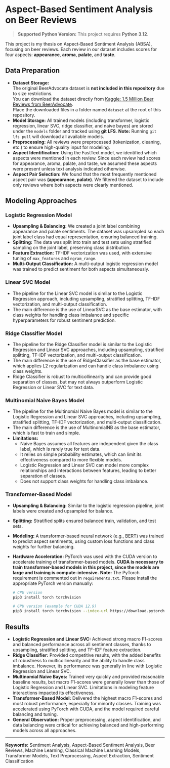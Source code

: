 # Aspect-Based Sentiment Analysis on Beer Reviews

> **Supported Python Version:** This project requires **Python 3.12**.

This project is my thesis on Aspect-Based Sentiment Analysis (ABSA), focusing on beer reviews. Each review in our dataset includes scores for four aspects: **appearance**, **aroma**, **palate**, and **taste**.

## Data Preparation
- **Dataset Storage:**  
  The original BeerAdvocate dataset is **not included in this repository** due to size restrictions.  
  You can download the dataset directly from [Kaggle: 1.5 Million Beer Reviews from BeerAdvocate](https://www.kaggle.com/datasets/thedevastator/1-5-million-beer-reviews-from-beer-advocate).  
  Place the downloaded files in a folder named `dataset` at the root of this repository.
- **Model Storage:** All trained models (including transformer, logistic regression, linear SVC, ridge classifier, and naive bayes) are stored under the `models` folder and tracked using **git LFS**. 
  **Note:** Running `git lfs pull` will download all available models.
- **Preprocessing:** All reviews were preprocessed (tokenization, cleaning, etc.) to ensure high-quality input for modeling.
- **Aspect Identification:** Using the FastText model, we identified which aspects were mentioned in each review. Since each review had scores for appearance, aroma, palate, and taste, we assumed these aspects were present unless text analysis indicated otherwise.
- **Aspect Pair Selection:** We found that the most frequently mentioned aspect pair was **(appearance, palate)**. We filtered the dataset to include only reviews where both aspects were clearly mentioned.

## Modeling Approaches

### Logistic Regression Model
- **Upsampling & Balancing:** We created a joint label combining appearance and palate sentiments. The dataset was upsampled so each joint label class had equal representation, ensuring balanced training.
- **Splitting:** The data was split into train and test sets using stratified sampling on the joint label, preserving class distribution.
- **Feature Extraction:** TF-IDF vectorization was used, with extensive tuning of `max_features` and `ngram_range`.
- **Multi-Output Classification:** A multi-output logistic regression model was trained to predict sentiment for both aspects simultaneously.

### Linear SVC Model
- The pipeline for the Linear SVC model is similar to the Logistic Regression approach, including upsampling, stratified splitting, TF-IDF vectorization, and multi-output classification.
- The main difference is the use of LinearSVC as the base estimator, with class weights for handling class imbalance and specific hyperparameters for robust sentiment prediction.

### Ridge Classifier Model
- The pipeline for the Ridge Classifier model is similar to the Logistic Regression and Linear SVC approaches, including upsampling, stratified splitting, TF-IDF vectorization, and multi-output classification.
- The main difference is the use of RidgeClassifier as the base estimator, which applies L2 regularization and can handle class imbalance using class weights.
- Ridge Classifier is robust to multicollinearity and can provide good separation of classes, but may not always outperform Logistic Regression or Linear SVC for text data.

### Multinomial Naive Bayes Model
- The pipeline for the Multinomial Naive Bayes model is similar to the Logistic Regression and Linear SVC approaches, including upsampling, stratified splitting, TF-IDF vectorization, and multi-output classification.
- The main difference is the use of MultinomialNB as the base estimator, which is fast to train and simple.
- **Limitations:**
  - Naive Bayes assumes all features are independent given the class label, which is rarely true for text data.
  - It relies on simple probability estimates, which can limit its effectiveness compared to more flexible models.
  - Logistic Regression and Linear SVC can model more complex relationships and interactions between features, leading to better separation of classes.
  - Does not support class weights for handling class imbalance.

### Transformer-Based Model
- **Upsampling & Balancing:** Similar to the logistic regression pipeline, joint labels were created and upsampled for balance.
- **Splitting:** Stratified splits ensured balanced train, validation, and test sets.
- **Modeling:** A transformer-based neural network (e.g., BERT) was trained to predict aspect sentiments, using custom loss functions and class weights for further balancing.
- **Hardware Acceleration:** PyTorch was used with the CUDA version to accelerate training of transformer-based models. **CUDA is necessary to train transformer-based models in this project, since the models are large and training is compute-intensive.**
  **Note:** The PyTorch requirement is commented out in `requirements.txt`. Please install the appropriate PyTorch version manually:
  
  ```bash
  # CPU version
  pip3 install torch torchvision 
  
  # GPU version (example for CUDA 12.9)
  pip3 install torch torchvision --index-url https://download.pytorch.org/whl/cu129

  ```

## Results
- **Logistic Regression and Linear SVC:** Achieved strong macro F1-scores and balanced performance across all sentiment classes, thanks to upsampling, stratified splitting, and TF-IDF feature extraction.
- **Ridge Classifier:** Provided competitive results, with the added benefits of robustness to multicollinearity and the ability to handle class imbalance. However, its performance was generally in line with Logistic Regression and Linear SVC.
- **Multinomial Naive Bayes:** Trained very quickly and provided reasonable baseline results, but macro F1-scores were generally lower than those of Logistic Regression and Linear SVC. Limitations in modeling feature interactions impacted its effectiveness.
- **Transformer-Based Model:** Delivered the highest macro F1-scores and most robust performance, especially for minority classes. Training was accelerated using PyTorch with CUDA, and the model required careful balancing and tuning.
- **General Observation:** Proper preprocessing, aspect identification, and data balancing were critical for achieving balanced and high-performing models across all approaches.

---

**Keywords:** Sentiment Analysis, Aspect-Based Sentiment Analysis, Beer Reviews, Machine Learning, Classical Machine Learning Models, Transformer Models, Text Preprocessing, Aspect Extraction, Sentiment Classification
